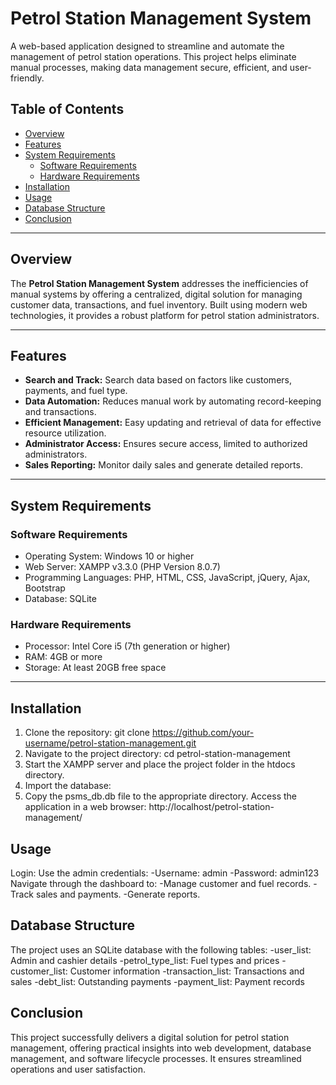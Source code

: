 # Petrol Station Management System

A web-based application designed to streamline and automate the management of petrol station operations. This project helps eliminate manual processes, making data management secure, efficient, and user-friendly.

## Table of Contents
- [Overview](#overview)
- [Features](#features)
- [System Requirements](#system-requirements)
  - [Software Requirements](#software-requirements)
  - [Hardware Requirements](#hardware-requirements)
- [Installation](#installation)
- [Usage](#usage)
- [Database Structure](#database-structure)
- [Conclusion](#conclusion)


---

## Overview
The **Petrol Station Management System** addresses the inefficiencies of manual systems by offering a centralized, digital solution for managing customer data, transactions, and fuel inventory. Built using modern web technologies, it provides a robust platform for petrol station administrators.

---

## Features
- **Search and Track:** Search data based on factors like customers, payments, and fuel type.
- **Data Automation:** Reduces manual work by automating record-keeping and transactions.
- **Efficient Management:** Easy updating and retrieval of data for effective resource utilization.
- **Administrator Access:** Ensures secure access, limited to authorized administrators.
- **Sales Reporting:** Monitor daily sales and generate detailed reports.

---

## System Requirements

### Software Requirements
- Operating System: Windows 10 or higher
- Web Server: XAMPP v3.3.0 (PHP Version 8.0.7)
- Programming Languages: PHP, HTML, CSS, JavaScript, jQuery, Ajax, Bootstrap
- Database: SQLite

### Hardware Requirements
- Processor: Intel Core i5 (7th generation or higher)
- RAM: 4GB or more
- Storage: At least 20GB free space

---

## Installation
1. Clone the repository:
   git clone https://github.com/your-username/petrol-station-management.git
2. Navigate to the project directory:
  cd petrol-station-management
3. Start the XAMPP server and place the project folder in the htdocs directory.
4. Import the database:
5. Copy the psms_db.db file to the appropriate directory.
  Access the application in a web browser:
  http://localhost/petrol-station-management/

## Usage
Login: Use the admin credentials:
-Username: admin
-Password: admin123
Navigate through the dashboard to:
-Manage customer and fuel records.
-Track sales and payments.
-Generate reports.

## Database Structure
The project uses an SQLite database with the following tables:
-user_list: Admin and cashier details
-petrol_type_list: Fuel types and prices
-customer_list: Customer information
-transaction_list: Transactions and sales
-debt_list: Outstanding payments
-payment_list: Payment records

## Conclusion
This project successfully delivers a digital solution for petrol station management, offering practical insights into web development, database management, and software lifecycle processes. It ensures streamlined operations and user satisfaction.



